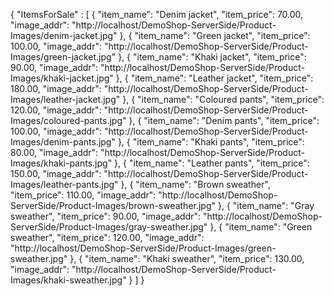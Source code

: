 
{
"ItemsForSale" : [
  {
    "item_name": "Denim jacket",
    "item_price": 70.00,
    "image_addr": "http://localhost/DemoShop-ServerSide/Product-Images/denim-jacket.jpg"
  },
  {
    "item_name": "Green jacket",
    "item_price": 100.00,
    "image_addr": "http://localhost/DemoShop-ServerSide/Product-Images/green-jacket.jpg"
  },
  {
    "item_name": "Khaki jacket",
    "item_price": 90.00,
    "image_addr": "http://localhost/DemoShop-ServerSide/Product-Images/khaki-jacket.jpg"
  },
  {
    "item_name": "Leather jacket",
    "item_price": 180.00,
    "image_addr": "http://localhost/DemoShop-ServerSide/Product-Images/leather-jacket.jpg"
  },
  {
    "item_name": "Coloured pants",
    "item_price": 120.00,
    "image_addr": "http://localhost/DemoShop-ServerSide/Product-Images/coloured-pants.jpg"
  },
  {
    "item_name": "Denim pants",
    "item_price": 100.00,
    "image_addr": "http://localhost/DemoShop-ServerSide/Product-Images/denim-pants.jpg"
  },
  {
    "item_name": "Khaki pants",
    "item_price": 80.00,
    "image_addr": "http://localhost/DemoShop-ServerSide/Product-Images/khaki-pants.jpg"
  },
  {
    "item_name": "Leather pants",
    "item_price": 150.00,
    "image_addr": "http://localhost/DemoShop-ServerSide/Product-Images/leather-pants.jpg"
  },
  {
    "item_name": "Brown sweather",
    "item_price": 110.00,
    "image_addr": "http://localhost/DemoShop-ServerSide/Product-Images/brown-sweather.jpg"
  },
  {
    "item_name": "Gray sweather",
    "item_price": 90.00,
    "image_addr": "http://localhost/DemoShop-ServerSide/Product-Images/gray-sweather.jpg"
  },
  {
    "item_name": "Green sweather",
    "item_price": 120.00,
    "image_addr": "http://localhost/DemoShop-ServerSide/Product-Images/green-sweather.jpg"
  },
  {
    "item_name": "Khaki sweather",
    "item_price": 130.00,
    "image_addr": "http://localhost/DemoShop-ServerSide/Product-Images/khaki-sweather.jpg"
  }
]
}
